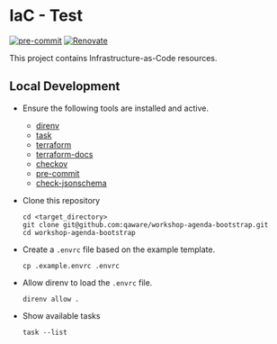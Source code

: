 # IaC - Test

[![pre-commit](https://img.shields.io/badge/pre--commit-enabled-brightgreen?logo=pre-commit&logoColor=white)](https://github.com/pre-commit/pre-commit)
[![Renovate](https://img.shields.io/badge/renovate-enabled-brightgreen.svg)](https://renovatebot.com)

This project contains Infrastructure-as-Code resources.

## Local Development

- Ensure the following tools are installed and active.

  - [direnv](https://direnv.net)
  - [task](https://taskfile.dev)
  - [terraform](https://www.terraform.io)
  - [terraform-docs](https://terraform-docs.io)
  - [checkov](https://checkov.io)
  - [pre-commit](https://pre-commit.com)
  - [check-jsonschema](https://check-jsonschema.readthedocs.io)

- Clone this repository

  ``` shell
  cd <target_directory>
  git clone git@github.com:qaware/workshop-agenda-bootstrap.git
  cd workshop-agenda-bootstrap
  ```

- Create a `.envrc` file based on the example template.

  ``` shell
  cp .example.envrc .envrc
  ```

- Allow direnv to load the `.envrc` file.

  ``` shell
  direnv allow .
  ```

- Show available tasks

  ``` shell
  task --list
  ```
